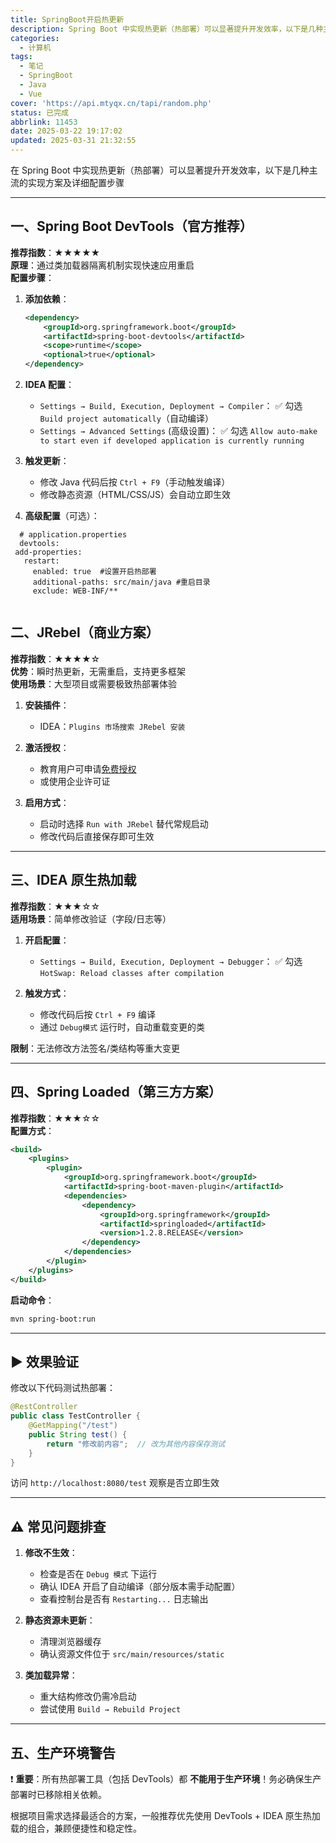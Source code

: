```yaml
---
title: SpringBoot开启热更新
description: Spring Boot 中实现热更新（热部署）可以显著提升开发效率，以下是几种主流的实现方案及详细配置步骤
categories:
  - 计算机
tags:
  - 笔记
  - SpringBoot
  - Java
  - Vue
cover: 'https://api.mtyqx.cn/tapi/random.php'
status: 已完成
abbrlink: 11453
date: 2025-03-22 19:17:02
updated: 2025-03-31 21:32:55
---
```

<!--more-->
在 Spring Boot 中实现热更新（热部署）可以显著提升开发效率，以下是几种主流的实现方案及详细配置步骤

---

## 一、Spring Boot DevTools（官方推荐）
**推荐指数**：★★★★★  
**原理**：通过类加载器隔离机制实现快速应用重启  
**配置步骤**：

1. **添加依赖**：
   ```xml
   <dependency>
       <groupId>org.springframework.boot</groupId>
       <artifactId>spring-boot-devtools</artifactId>
       <scope>runtime</scope>
       <optional>true</optional>
   </dependency>
   ```

2. **IDEA 配置**：
   - `Settings → Build, Execution, Deployment → Compiler`：
	 ✅ 勾选 `Build project automatically`（自动编译）
   - `Settings → Advanced Settings` (高级设置)：
	 ✅ 勾选 `Allow auto-make to start even if developed application is currently running`

3. **触发更新**：
   - 修改 Java 代码后按 `Ctrl + F9`（手动触发编译）
   - 修改静态资源（HTML/CSS/JS）会自动立即生效

4. **高级配置**（可选）：
 ```properties
   # application.properties
   devtools:  
  add-properties:  
    restart:  
      enabled: true  #设置开启热部署  
      additional-paths: src/main/java #重启目录  
      exclude: WEB-INF/**
   
```

## 二、JRebel（商业方案）
**推荐指数**：★★★★☆  
**优势**：瞬时热更新，无需重启，支持更多框架  
**使用场景**：大型项目或需要极致热部署体验

1. **安装插件**：
   - IDEA：`Plugins 市场搜索 JRebel 安装`

2. **激活授权**：
   - 教育用户可申请[免费授权](https://www.jrebel.com/products/jrebel)
   - 或使用企业许可证

3. **启用方式**：
   - 启动时选择 `Run with JRebel` 替代常规启动
   - 修改代码后直接保存即可生效

---

## 三、IDEA 原生热加载
**推荐指数**：★★★☆☆  
**适用场景**：简单修改验证（字段/日志等）

1. **开启配置**：
   - `Settings → Build, Execution, Deployment → Debugger`：
	 ✅ 勾选 `HotSwap: Reload classes after compilation`

2. **触发方式**：
   - 修改代码后按 `Ctrl + F9` 编译
   - 通过 `Debug模式` 运行时，自动重载变更的类

**限制**：无法修改方法签名/类结构等重大变更

---

## 四、Spring Loaded（第三方方案）
**推荐指数**：★★★☆☆  
**配置方式**：
```xml
<build>
    <plugins>
        <plugin>
            <groupId>org.springframework.boot</groupId>
            <artifactId>spring-boot-maven-plugin</artifactId>
            <dependencies>
                <dependency>
                    <groupId>org.springframework</groupId>
                    <artifactId>springloaded</artifactId>
                    <version>1.2.8.RELEASE</version>
                </dependency>
            </dependencies>
        </plugin>
    </plugins>
</build>
```
**启动命令**：
```bash
mvn spring-boot:run
```

---

## ▶️ 效果验证
修改以下代码测试热部署：
```java
@RestController
public class TestController {
    @GetMapping("/test")
    public String test() {
        return "修改前内容";  // 改为其他内容保存测试
    }
}
```
访问 `http://localhost:8080/test` 观察是否立即生效

---

## ⚠️ 常见问题排查
1. **修改不生效**：
   - 检查是否在 `Debug 模式` 下运行
   - 确认 IDEA 开启了自动编译（部分版本需手动配置）
   - 查看控制台是否有 `Restarting...` 日志输出

2. **静态资源未更新**：
   - 清理浏览器缓存
   - 确认资源文件位于 `src/main/resources/static`

3. **类加载异常**：
   - 重大结构修改仍需冷启动
   - 尝试使用 `Build → Rebuild Project`

---

## 五、生产环境警告
❗ **重要**：所有热部署工具（包括 DevTools）都 **不能用于生产环境**！务必确保生产部署时已移除相关依赖。

根据项目需求选择最适合的方案，一般推荐优先使用 DevTools + IDEA 原生热加载的组合，兼顾便捷性和稳定性。
